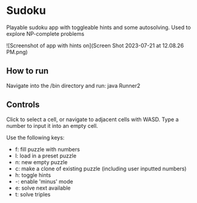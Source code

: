 # Sudoku
Playable sudoku app with toggleable hints and some autosolving. Used to explore NP-complete problems

![Screenshot of app with hints on](Screen Shot 2023-07-21 at 12.08.26 PM.png)

## How to run

Navigate into the /bin directory and run: java Runner2

## Controls

Click to select a cell, or navigate to adjacent cells with WASD.
Type a number to input it into an empty cell.

Use the following keys:
- f: fill puzzle with numbers
- l: load in a preset puzzle
- n: new empty puzzle
- c: make a clone of existing puzzle (including user inputted numbers)
- h: toggle hints
- -: enable 'minus' mode
- e: solve next available
- t: solve triples
